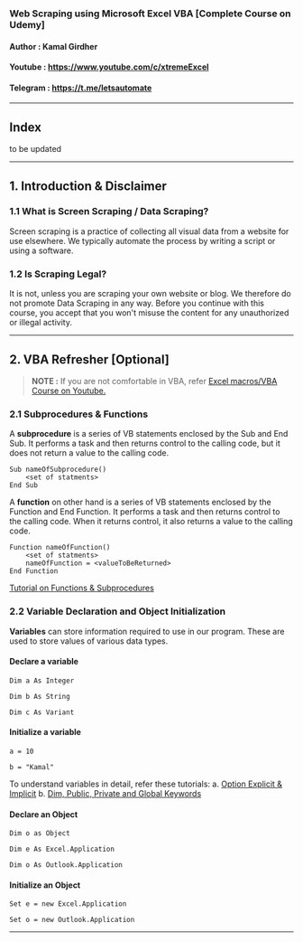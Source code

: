 ### Web Scraping using Microsoft Excel VBA [Complete Course on Udemy]

#### Author : Kamal Girdher
#### Youtube : https://www.youtube.com/c/xtremeExcel
#### Telegram : https://t.me/letsautomate

--------------------------------------------------------------------------

## Index

 to be updated

--------------------------------------------------------------------------
## 1. Introduction & Disclaimer

### 1.1 What is Screen Scraping / Data Scraping?

Screen scraping is a practice of collecting all visual data from a website for use elsewhere. We typically automate the process by writing a script or using a software.

### 1.2 Is Scraping Legal?

It is not, unless you are scraping your own website or blog. We therefore do not promote Data Scraping in any way. Before you continue with this course, you accept that you won't misuse the content for any unauthorized or illegal activity.

--------------------------------------------------------------------------

## 2. VBA Refresher [Optional]

> **NOTE :** If you are not comfortable in VBA, refer [Excel macros/VBA Course on Youtube.](https://www.youtube.com/watch?v=dYHgr2murPk&list=PL1R_HJw0CDYKjmUxI3IKyuJcIKnWHVcuj)

### 2.1 Subprocedures & Functions

A **subprocedure** is a series of VB statements enclosed by the Sub and End Sub. It performs a task and then returns control to the calling code, but it does not return a value to the calling code.

```vba
Sub nameOfSubprocedure()
	<set of statments>
End Sub
```

A **function** on other hand is a series of VB statements enclosed by the Function and End Function. It performs a task and then returns control to the calling code. When it returns control, it also returns a value to the calling code.

```vba
Function nameOfFunction()
	<set of statments>
	nameOfFunction = <valueToBeReturned>
End Function
```

[Tutorial on Functions & Subprocedures](https://www.youtube.com/watch?v=1KDdu4BOZSA&list=PL1R_HJw0CDYKjmUxI3IKyuJcIKnWHVcuj&index=7&t=0s)


### 2.2 Variable Declaration and Object Initialization

**Variables** can store information required to use in our program. These are used to store values of various data types.

#### Declare a variable
```vba
Dim a As Integer

Dim b As String

Dim c As Variant
```

#### Initialize a variable
```vba
a = 10

b = "Kamal"
```

To understand variables in detail, refer these tutorials:
a. [Option Explicit & Implicit](https://www.youtube.com/watch?v=mojNkrnt_YA&list=PL1R_HJw0CDYKjmUxI3IKyuJcIKnWHVcuj&index=5&t=0s)
b. [Dim, Public, Private and Global Keywords](https://www.youtube.com/watch?v=33JmyY83IpA&list=PL1R_HJw0CDYKjmUxI3IKyuJcIKnWHVcuj&index=6&t=5s)


#### Declare an Object
```vba
Dim o as Object

Dim e As Excel.Application

Dim o As Outlook.Application
```

#### Initialize an Object
```vba
Set e = new Excel.Application

Set o = new Outlook.Application
```
--------------------------------------------------------------------------